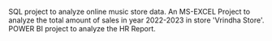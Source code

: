 SQL project to analyze online music store data.
An MS-EXCEL Project to analyze the total amount of sales in year 2022-2023 in store 'Vrindha Store'. 
POWER BI project to analyze the HR Report.
